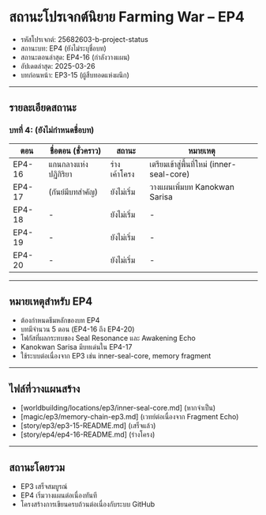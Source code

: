 # สถานะโปรเจกต์นิยาย Farming War – EP4

- รหัสโปรเจกต์: 25682603-b-project-status
- สถานะบท: EP4 (ยังไม่ระบุชื่อบท)
- สถานะตอนล่าสุด: EP4-16 (กำลังวางแผน)
- อัปเดตล่าสุด: 2025-03-26
- บทก่อนหน้า: EP3-15 (ผู้สืบทอดแห่งผนึก)

---

## รายละเอียดสถานะ

### บทที่ 4: (ยังไม่กำหนดชื่อบท)

ตอน | ชื่อตอน (ชั่วคราว) | สถานะ | หมายเหตุ  
---|---|---|---
EP4-16 | แกนกลางแห่งปฏิกิริยา | ร่างเค้าโครง | เตรียมเข้าสู่พื้นที่ใหม่ (inner-seal-core)
EP4-17 | (กันย์มีบทสำคัญ) | ยังไม่เริ่ม | วางแผนเพิ่มบท Kanokwan Sarisa
EP4-18 | - | ยังไม่เริ่ม | -
EP4-19 | - | ยังไม่เริ่ม | -
EP4-20 | - | ยังไม่เริ่ม | -

---

## หมายเหตุสำหรับ EP4

- ต้องกำหนดธีมหลักของบท EP4
- บทมีจำนวน 5 ตอน (EP4-16 ถึง EP4-20)
- โฟกัสที่ผลกระทบของ Seal Resonance และ Awakening Echo
- Kanokwan Sarisa มีบทเด่นใน EP4-17
- ใช้ระบบต่อเนื่องจาก EP3 เช่น inner-seal-core, memory fragment

---

## ไฟล์ที่วางแผนสร้าง

- [worldbuilding/locations/ep3/inner-seal-core.md] (หากจำเป็น)
- [magic/ep3/memory-chain-ep3.md] (เวทย์ต่อเนื่องจาก Fragment Echo)
- [story/ep3/ep3-15-README.md] (เสร็จแล้ว)
- [story/ep4/ep4-16-README.md] (ร่างโครง)

---

## สถานะโดยรวม

- EP3 เสร็จสมบูรณ์
- EP4 เริ่มวางแผนต่อเนื่องทันที
- โครงสร้างการเขียนครบถ้วนต่อเนื่องกับระบบ GitHub